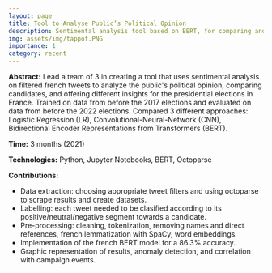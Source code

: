 ```yaml
---
layout: page
title: Tool to Analyse Public’s Political Opinion
description: Sentimental analysis tool based on BERT, for comparing and getting insights on the french presidential election candidates.
img: assets/img/tappof.PNG
importance: 1
category: recent
---
```


<b>Abstract:</b> Lead a team of 3 in creating a tool that uses sentimental analysis on filtered french tweets to analyze the public's political opinion, comparing candidates, and offering different insights for the presidential elections in France. Trained on data from before the 2017 elections and evaluated on data from before the 2022 elections. Compared 3 different approaches: Logistic Regression (LR), Convolutional-Neural-Network (CNN), Bidirectional Encoder Representations from Transformers (BERT).

<b>Time:</b> 3 months (2021)

<b>Technologies:</b> Python, Jupyter Notebooks, BERT, Octoparse

<b>Contributions:</b><br>
<ul>
  <li>Data extraction: choosing appropriate tweet filters and using octoparse to scrape results and create datasets.</li>
  <li>Labelling: each tweet needed to be clasified according to its positive/neutral/negative segment towards a candidate.</li>
  <li>Pre-processing: cleaning, tokenization, removing names and direct references, french lemmatization with SpaCy, word embeddings.</li>
  <li>Implementation of the french BERT model for a 86.3% accuracy.</li>
  <li>Graphic representation of results, anomaly detection, and correlation with campaign events.</li>
</ul>
